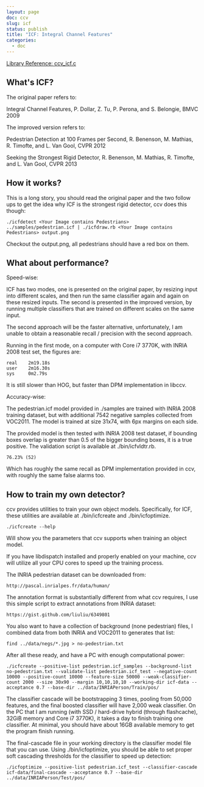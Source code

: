 ```yaml
---
layout: page
doc: ccv
slug: icf
status: publish
title: "ICF: Integral Channel Features"
categories:
  - doc
---
```


[Library Reference: ccv_icf.c](/lib/ccv-icf/)

## What's ICF?

The original paper refers to:

Integral Channel Features, P. Dollar, Z. Tu, P. Perona, and S. Belongie, BMVC 2009

The improved version refers to:

Pedestrian Detection at 100 Frames per Second, R. Benenson, M. Mathias, R. Timofte, and L. Van Gool, CVPR 2012

Seeking the Strongest Rigid Detector, R. Benenson, M. Mathias, R. Timofte, and L. Van Gool, CVPR 2013

## How it works?

This is a long story, you should read the original paper and the two follow ups to get
the idea why ICF is the strongest rigid detector, ccv does this though:

    ./icfdetect <Your Image contains Pedestrians> ../samples/pedestrian.icf | ./icfdraw.rb <Your Image contains Pedestrians> output.png

Checkout the output.png, all pedestrians should have a red box on them.

## What about performance?

Speed-wise:

ICF has two modes, one is presented on the original paper, by resizing input into different
scales, and then run the same classifier again and again on these resized inputs. The
second is presented in the improved version, by running multiple classifiers that are
trained on different scales on the same input.

The second approach will be the faster alternative, unfortunately, I am unable to obtain
a reasonable recall / precision with the second approach.

Running in the first mode, on a computer with Core i7 3770K, with INRIA 2008 test set,
the figures are:

    real    2m19.18s
    user    2m16.30s
    sys     0m2.79s

It is still slower than HOG, but faster than DPM implementation in libccv.

Accuracy-wise:

The pedestrian.icf model provided in ./samples are trained with INRIA 2008 training
dataset, but with additional 7542 negative samples collected from VOC2011. The model is
trained at size 31x74, with 6px margins on each side.

The provided model is then tested with INRIA 2008 test dataset, if bounding boxes
overlap is greater than 0.5 of the bigger bounding boxes, it is a true positive.
The validation script is available at ./bin/icfvldtr.rb.

    76.23% (52)

Which has roughly the same recall as DPM implementation provided in ccv, with roughly
the same false alarms too.

## How to train my own detector?

ccv provides utilities to train your own object models. Specifically, for ICF, these
utilities are available at ./bin/icfcreate and ./bin/icfoptimize.

    ./icfcreate --help

Will show you the parameters that ccv supports when training an object model.

If you have libdispatch installed and properly enabled on your machine, ccv will utilize
all your CPU cores to speed up the training process.

The INRIA pedestrian dataset can be downloaded from:

    http://pascal.inrialpes.fr/data/human/

The annotation format is substantially different from what ccv requires, I use this
simple script to extract annotations from INRIA dataset:

    https://gist.github.com/liuliu/6349801

You also want to have a collection of background (none pedestrian) files, I combined
data from both INRIA and VOC2011 to generates that list:

    find ../data/negs/*.jpg > no-pedestrian.txt

After all these ready, and have a PC with enough computational power:

    ./icfcreate --positive-list pedestrian.icf_samples --background-list no-pedestrian.txt --validate-list pedestrian.icf_test --negative-count 10000 --positive-count 10000 --feature-size 50000 --weak-classifier-count 2000 --size 30x90 --margin 10,10,10,10 --working-dir icf-data --acceptance 0.7 --base-dir ../data/INRIAPerson/Train/pos/

The classifier cascade will be bootstrapping 3 times, pooling from 50,000 features,
and the final boosted classifier will have 2,000 weak classifier. On the PC that I
am running (with SSD / hard-drive hybrid (through flashcache), 32GiB memory and Core
i7 3770K), it takes a day to finish training one classifier. At minimal, you should
have about 16GB available memory to get the program finish running.

The final-cascade file in your working directory is the classifier model file that
you can use. Using ./bin/icfoptimize, you should be able to set proper soft cascading
thresholds for the classifier to speed up detection:

    ./icfoptimize --positive-list pedestrian.icf_test --classifier-cascade icf-data/final-cascade --acceptance 0.7 --base-dir ../data/INRIAPerson/Test/pos/

